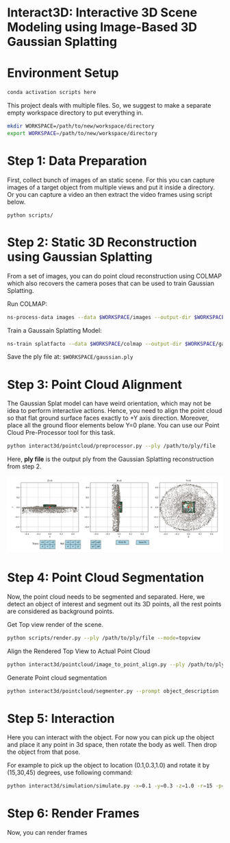 # Interact3D: Interactive 3D Scene Modeling using Image-Based 3D Gaussian Splatting

# Environment Setup

```bash
conda activation scripts here
```

This project deals with multiple files. So, we suggest to make a separate empty workspace directory to put everything in.

```bash
mkdir WORKSPACE=/path/to/new/workspace/directory
export WORKSPACE=/path/to/new/workspace/directory
```

# Step 1: Data Preparation

First, collect bunch of images of an static scene. For this you can capture images of a target object from multiple views and put it inside a directory. Or you can capture a video an then extract the video frames using script below.
```
python scripts/
```

# Step 2: Static 3D Reconstruction using Gaussian Splatting

From a set of images, you can do point cloud reconstruction using COLMAP which also recovers the camera poses that can be used to train Gaussian Splatting.

Run COLMAP:

```bash
ns-process-data images --data $WORKSPACE/images --output-dir $WORKSPACE/colmap
```

Train a Gaussain Splatting Model:

```bash
ns-train splatfacto --data $WORKSPACE/colmap --output-dir $WORKSPACE/gaussian_splats
```

Save the ply file at: `$WORKSPACE/gaussian.ply`

# Step 3: Point Cloud Alignment


The Gaussian Splat model can have weird orientation, which may not be idea to perform interactive actions. Hence, you need to align the point cloud so that flat ground surface faces exactly to +Y axis direction. Moreover, place all the ground floor elements below Y=0 plane. You can use our Point Cloud Pre-Processor tool for this task.


```bash
python interact3d/pointcloud/preprocessor.py --ply /path/to/ply/file
```

Here, **ply file** is the output ply from the Gaussian Splatting reconstruction from step 2.

![Point Cloud Alignment tool](media/point_cloud_pre_processor.png)

# Step 4: Point Cloud Segmentation

Now, the point cloud needs to be segmented and separated. Here, we detect an object of interest and segment out its 3D points, all the rest points are considered as background points.

Get Top view render of the scene.
```bash
python scripts/render.py --ply /path/to/ply/file --mode=topview
```

Align the Rendered Top View to Actual Point Cloud
```bash
python interact3d/pointcloud/image_to_point_align.py --ply /path/to/ply/file
```

Generate Point cloud segmentation
```bash
python interact3d/pointcloud/segmenter.py --prompt object_description
```

# Step 5: Interaction

Here you can interact with the object. For now you can pick up the object and place it any point in 3d space, then rotate the body as well. Then drop the object from that pose.

For example to pick up the object to location (0.1,0.3,1.0) and rotate it by (15,30,45) degrees, use following command:
```bash
python interact3d/simulation/simulate.py -x=0.1 -y=0.3 -z=1.0 -r=15 -p=30 -y=45
```

# Step 6: Render Frames

Now, you can render frames 